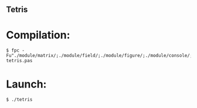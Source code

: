 ## Tetris

# Compilation:
```
$ fpc -Fu"./module/matrix/;./module/field/;./module/figure/;./module/console/;./module/state/;./module/key/;./module/keyboard/;./module/model/" tetris.pas
```

# Launch:
```
$ ./tetris
```
